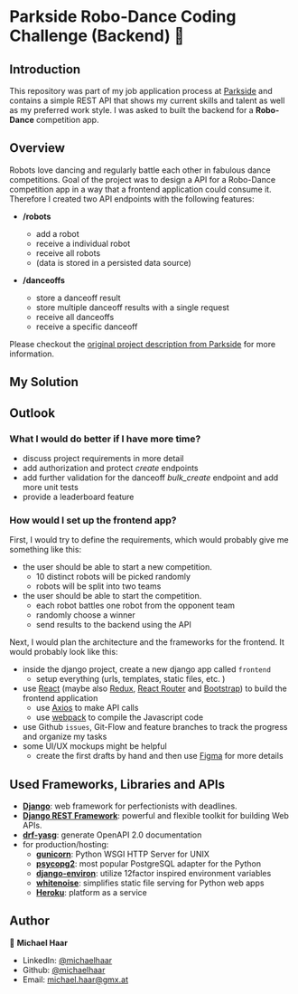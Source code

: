 # Parkside Robo-Dance Coding Challenge (Backend) 🤖

## Introduction

This repository was part of my job application process at [Parkside](https://www.parkside-interactive.com/) and contains a simple REST API that shows my current skills and talent as well as my preferred work style. I was asked to built the backend for a **Robo-Dance** competition app.

## Overview

Robots love dancing and regularly battle each other in fabulous dance competitions. Goal of the project was to design a API for a Robo-Dance competition app in a way that a frontend application could consume it. Therefore I created two API endpoints with the following features:

- **/robots**

  - add a robot
  - receive a individual robot
  - receive all robots
  - (data is stored in a persisted data source)

- **/danceoffs**
  - store a danceoff result
  - store multiple danceoff results with a single request
  - receive all danceoffs
  - receive a specific danceoff

Please checkout the [original project description from Parkside](docs/Parkside_Coding_Challenge_Backend.pdf) for more information.

## My Solution

## Outlook

### What I would do better if I have more time?

- discuss project requirements in more detail
- add authorization and protect _create_ endpoints
- add further validation for the danceoff _bulk_create_ endpoint and add more unit tests
- provide a leaderboard feature

### How would I set up the frontend app?

First, I would try to define the requirements, which would probably give me something like this:

- the user should be able to start a new competition.
  - 10 distinct robots will be picked randomly
  - robots will be split into two teams
- the user should be able to start the competition.
  - each robot battles one robot from the opponent team
  - randomly choose a winner
  - send results to the backend using the API

Next, I would plan the architecture and the frameworks for the frontend. It would probably look like this:

- inside the django project, create a new django app called `frontend`
  - setup everything (urls, templates, static files, etc. )
- use [React](https://reactjs.org/) (maybe also [Redux](https://redux.js.org/), [React Router](https://reactrouter.com/) and [Bootstrap](https://getbootstrap.com/)) to build the frontend application
  - use [Axios](https://github.com/axios/axios) to make API calls
  - use [webpack](https://webpack.js.org/) to compile the Javascript code
- use Github `issues`, Git-Flow and feature branches to track the progress and organize my tasks
- some UI/UX mockups might be helpful
  - create the first drafts by hand and then use [Figma](https://www.figma.com/) for more details

## Used Frameworks, Libraries and APIs

- **[Django](https://www.djangoproject.com/)**: web framework for perfectionists with deadlines.
- **[Django REST Framework](https://www.django-rest-framework.org/)**: powerful and flexible toolkit for building Web APIs.
- **[drf-yasg](https://github.com/axnsan12/drf-yasg)**: generate OpenAPI 2.0 documentation
- for production/hosting:
  - **[gunicorn](https://gunicorn.org/)**: Python WSGI HTTP Server for UNIX
  - **[psycopg2](https://www.psycopg.org)**: most popular PostgreSQL adapter for the Python
  - **[django-environ](https://django-environ.readthedocs.io/en/latest/)**: utilize 12factor inspired environment variables
  - **[whitenoise](http://whitenoise.evans.io/en/stable/)**: simplifies static file serving for Python web apps
  - **[Heroku](https://www.heroku.com/)**: platform as a service

## Author

👤 **Michael Haar**

- LinkedIn: [@michaelhaar](https://www.linkedin.com/in/michaelhaar/)
- Github: [@michaelhaar](https://github.com/michaelhaar)
- Email: michael.haar@gmx.at
